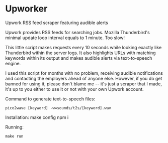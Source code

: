 # Upworker
Upwork RSS feed scraper featuring audible alerts

Upwork provides RSS feeds for searching jobs. Mozilla Thunderbird's minimal
update loop interval equals to 1 minute. Too slow!

This little script makes requests every 10 seconds while looking exactly like
Thunderbird within the server logs. It also highlights URLs with matching
keywords within its output and makes audible alerts via text-to-speech engine.

I used this script for months with no problem, receiving audible notifications
and contacting the employers ahead of anyone else. However, if you do get banned
for using it, please don't blame me -- it's just a scraper that I made, it's up
to you either to use it or not with your own Upwork account.

Command to generate text-to-speech files:

    pico2wave [keyword] -w=sounds/t2s/[keyword].wav

Installation:
    make config
    npm i

Running:

    make run
